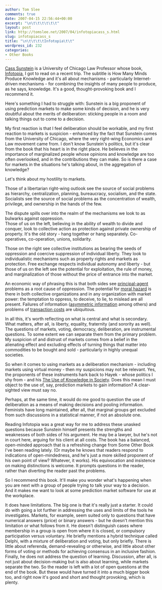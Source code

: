 ```yaml
---
author: Tom Slee
comments: true
date: 2007-04-15 22:56:44+00:00
excerpt: "\n\t\t\t\t\t\t"
layout: post
link: http://tomslee.net/2007/04/infotopiacass_s.html
slug: infotopiacass_s
title: "\n\t\t\t\tInfotopia\t\t"
wordpress_id: 232
categories:
- Other Books
---
```



				

[Cass Sunstein](http://en.wikipedia.org/wiki/Cass_Sunstein) is a University of Chicago Law Professor whose book, [Infotopia](http://www.oup.com/us/catalog/general/subject/Law/TechnologyandTelecomsLaw/?view=usa&ci=9780195189285), I got to read on a recent trip. The subtitle is How Many Minds Produce Knowledge and it's all about mechanisms - particularly Internet-driven mechanisms - for combining the insights of many people to produce, as he says, knowledge. It's a good, thought-provoking book and I recommend it.




Here's something I had to struggle with: Sunstein is a big proponent of using prediction markets to make some kinds of decision, and he is very doubtful about the merits of deliberation: sticking people in a room and talking things out to come to a decision. 




My first reaction is that I feel deliberation should be workable, and my first reaction to markets is suspicion - enhanced by the fact that Sunstein comes from the University of Chicago, where the very right-wing Economics and Law movement came from. I don't know Sunstein's politics, but it's clear from the book that his heart is in the right place. He believes in the importance of marginalized people whose opinions and knowledge are too often overlooked, and in the contributions they can make. So is there a case for markets in the situations he's talking about, in the aggregation of knowledge?




Let's think about my hostility to markets. 




Those of a libertarian right-wing outlook see the source of social problems as hierarchy, centralization, planning, bureaucracy, socialism, and the state. Socialists see the source of social problems as the concentration of wealth, privilege, and ownership in the hands of the few.




The dispute spills over into the realm of the mechanisms we look to as bulwarks against oppression.   
Those of us on the left, believing in the ability of wealth to divide and conquer, look to collective action as protection against private ownership of property. It's the old story - hang together or hang separately. Co-operatives, co-operation, unions, solidarity.




Those on the right see collective institutions as bearing the seeds of oppression and coercive suppression of individual liberty. They look to individualistic mechanisms such as property rights and markets as protection. Free exchange respects individual autonomy and liberty - but those of us on the left see the potential for exploitation, the rule of money, and marginalization of those without the price of entrance into the market.




An economic way of phrasing this is that both sides see [principal-agent](http://en.wikipedia.org/wiki/Principal-Agent_problem) problems as a root cause of oppression. The potential for [moral hazard](http://en.wikipedia.org/wiki/Moral_hazard) is there in both collective organizations and in any organization with market power: the temptation to oppress, to deceive, to lie, to mislead are all present. Failures of information ([asymmetric information](http://en.wikipedia.org/wiki/Information_asymmetry) among others) and problems of [transaction costs](http://en.wikipedia.org/wiki/Transaction_costs) are ubiquitous.




In all this, it's worth reflecting on what is central and what is secondary. What matters, after all, is liberty, equality, fraternity (and sorority as well). The questions of markets, voting, democracy, deliberation, are instrumental questions. To some extent we can separate them from the primary problem. My suspicion of and distrust of markets comes from a belief in the alienating effect and excluding effects of turning things that matter into commodities to be bought and sold - particularly in highly unequal societies.




So when it comes to using markets as a deliberation mechanism - including markets using virtual money - then my suspicions may not be relevant. Yes, the proponents of these instruments hark back to Hayek - whose politics I shy from - and his [The Use of Knowledge in Society](http://www.econlib.org/Library/Essays/hykKnw1.html). Does this mean I must object to the use of, say, prediction markets to gain information? A clear-sighted view must say no.




Perhaps, at the same time, it would do me good to question the use of deliberation as a means of making decisions and pooling information. Feminists have long maintained, after all, that marginal groups get excluded from such discussions in a statistical manner, if not an absolute one. 




Reading Infotopia was a great way for me to address these unasked questions because Sunstein himself presents the strengths and weaknesses of both sides of his argument. He may be a lawyer, but he's not in court here, arguing for his client at all costs. The book has a balanced, open-minded approach that is a refreshing change from Some Other Book I've been reading lately. (Or maybe he knows that readers respond to indications of open-mindedness, and he's just a more skilled proponent of his own point of view? Whatever, it works). His equivocation and insistence on making distinctions is welcome. It prompts questions in the reader, rather than diverting the reader past the problems.




So I recommend this book. It'll make you wonder what's happening when you are next with a group of people trying to talk your way to a decision. And it makes me want to look at some prediction market software for use at the workplace.




It does have limitations. The big one is that it's really just a starter. It could do with going a lot further in addressing the uses and limits of the tools he investigates. Markets, for example, seem suited only to questions that have numerical answers (price) or binary answers - but he doesn't mention this limitation or what follows from it. He doesn't distinguish cases where membership in a group is open from where it is closed, or compulsory participation versus voluntary. He briefly mentions a hybrid technique called Delphi, with a mixture of deliberation and voting, but only briefly. There is little about referenda, demand-revealing or otherwise, and little about other forms of voting or methods for achieving consensus in an inclusive fashion. Finally, he does not address the question of learning. Discussion, after all, is not just about decision-making but is also about learning, while markets separate the two. So the reader is left with a lot of open questions at the end of the book. But these would have turned it into a much bigger book too, and right now it's good and short and thought provoking, which is plenty. 


		

